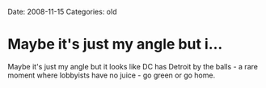 Date: 2008-11-15
Categories: old

# Maybe it's just my angle but i...

Maybe it's just my angle but it looks like DC has Detroit by the balls - a rare moment where lobbyists have no juice - go green or go home.
